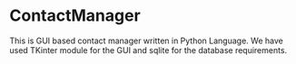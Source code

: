 # ContactManager

This is GUI based contact manager written in Python Language. We have used TKinter module for the GUI and sqlite for the database requirements.
